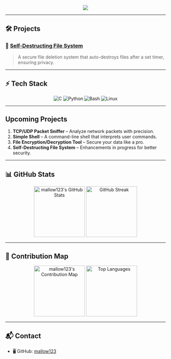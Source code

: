 <p align="center">
  <img src="https://readme-typing-svg.herokuapp.com?font=JetBrains+Mono&size=22&duration=3000&color=00FF00&center=true&vCenter=true&lines=Hello!+I'm+mallow123;C+%7C+Python+%7C+Bash+%7C+Linux;Building+and+Growing!">
</p>

---

## 🛠️ Projects
### 🚨 [Self-Destructing File System](https://github.com/mallow123/self-destructing-file-system)
> A secure file deletion system that auto-destroys files after a set timer, ensuring privacy.

---

## ⚡ Tech Stack
<p align="center">
  <img src="https://img.shields.io/badge/C-00599C?style=for-the-badge&logo=c&logoColor=white" alt="C"/>
  <img src="https://img.shields.io/badge/Python-3776AB?style=for-the-badge&logo=python&logoColor=white" alt="Python"/>
  <img src="https://img.shields.io/badge/Bash-4EAA25?style=for-the-badge&logo=gnu-bash&logoColor=white" alt="Bash"/>
  <img src="https://img.shields.io/badge/Linux-FCC624?style=for-the-badge&logo=linux&logoColor=black" alt="Linux"/>
</p>

---

## Upcoming Projects
1) **TCP/UDP Packet Sniffer** – Analyze network packets with precision.  
2)  **Simple Shell** – A command-line shell that interprets user commands.  
3)  **File Encryption/Decryption Tool** – Secure your data like a pro.  
4)  **Self-Destructing File System** – Enhancements in progress for better security.

---

## 📊 GitHub Stats
<p align="center">
  <img src="https://github-readme-stats.vercel.app/api?username=mallow123&show_icons=true&theme=tokyonight&hide_border=true" alt="mallow123's GitHub Stats" height="160px"/>
  <img src="https://github-readme-streak-stats.herokuapp.com/?user=mallow123&theme=tokyonight&hide_border=true" alt="GitHub Streak" height="160px"/>
</p>

---

## 🌌 Contribution Map
<p align="center">
  <img src="https://github-profile-summary-cards.vercel.app/api/cards/profile-details?username=mallow123&theme=tokyonight" alt="mallow123's Contribution Map" height="160px"/>
  <img src="https://github-profile-summary-cards.vercel.app/api/cards/repos-per-language?username=mallow123&theme=tokyonight" alt="Top Languages" height="160px"/>
</p>

---

## 📬 Contact
- 🖥️ GitHub: [mallow123](https://github.com/mallow123)
